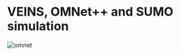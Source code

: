 # VEINS, OMNet++ and SUMO simulation

![omnet](https://user-images.githubusercontent.com/43869367/58551599-cd663700-81e6-11e9-9042-1cf92e1d703f.gif)

